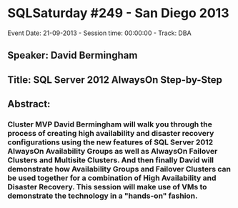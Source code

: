 # SQLSaturday #249 - San Diego 2013
Event Date: 21-09-2013 - Session time: 00:00:00 - Track: DBA
## Speaker: David Bermingham
## Title: SQL Server 2012 AlwaysOn Step-by-Step
## Abstract:
### Cluster MVP David Bermingham will walk you through the process of creating high availability and disaster recovery configurations using the new features of SQL Server 2012 AlwaysOn Availability Groups as well as AlwaysOn Failover Clusters and Multisite Clusters. And then finally David will demonstrate how Availability Groups and Failover Clusters can be used together for a combination of High Availability and Disaster Recovery. This session will make use of VMs to demonstrate the technology in a "hands-on" fashion.
